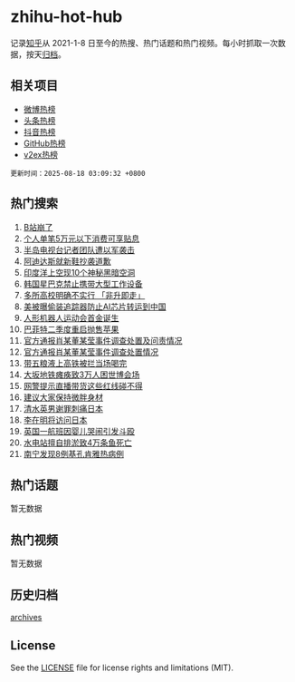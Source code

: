 # zhihu-hot-hub

记录[知乎](https://www.zhihu.com/)从 2021-1-8 日至今的热搜、热门话题和热门视频。每小时抓取一次数据，按天[归档](archives)。

## 相关项目

- [微博热榜](https://github.com/lonnyzhang423/weibo-hot-hub)
- [头条热榜](https://github.com/lonnyzhang423/toutiao-hot-hub)
- [抖音热榜](https://github.com/lonnyzhang423/douyin-hot-hub)
- [GitHub热榜](https://github.com/lonnyzhang423/github-hot-hub)
- [v2ex热榜](https://github.com/lonnyzhang423/v2ex-hot-hub)


`更新时间：2025-08-18 03:09:32 +0800`

## 热门搜索

1. [B站崩了](https://www.zhihu.com/search?q=B%E7%AB%99%E5%B4%A9%E4%BA%86)
1. [个人单笔5万元以下消费可享贴息](https://www.zhihu.com/search?q=%E4%B8%AA%E4%BA%BA%E5%8D%95%E7%AC%945%E4%B8%87%E5%85%83%E4%BB%A5%E4%B8%8B%E6%B6%88%E8%B4%B9%E5%8F%AF%E4%BA%AB%E8%B4%B4%E6%81%AF)
1. [半岛电视台记者团队遭以军袭击](https://www.zhihu.com/search?q=%E5%8D%8A%E5%B2%9B%E7%94%B5%E8%A7%86%E5%8F%B0%E8%AE%B0%E8%80%85%E5%9B%A2%E9%98%9F%E9%81%AD%E4%BB%A5%E5%86%9B%E8%A2%AD%E5%87%BB)
1. [阿迪达斯就新鞋抄袭道歉](https://www.zhihu.com/search?q=%E9%98%BF%E8%BF%AA%E8%BE%BE%E6%96%AF%E5%B0%B1%E6%96%B0%E9%9E%8B%E6%8A%84%E8%A2%AD%E9%81%93%E6%AD%89)
1. [印度洋上空现10个神秘黑暗空洞](https://www.zhihu.com/search?q=%E5%8D%B0%E5%BA%A6%E6%B4%8B%E4%B8%8A%E7%A9%BA%E7%8E%B010%E4%B8%AA%E7%A5%9E%E7%A7%98%E9%BB%91%E6%9A%97%E7%A9%BA%E6%B4%9E)
1. [韩国星巴克禁止携带大型工作设备](https://www.zhihu.com/search?q=%E9%9F%A9%E5%9B%BD%E6%98%9F%E5%B7%B4%E5%85%8B%E7%A6%81%E6%AD%A2%E6%90%BA%E5%B8%A6%E5%A4%A7%E5%9E%8B%E5%B7%A5%E4%BD%9C%E8%AE%BE%E5%A4%87)
1. [多所高校明确不实行 「非升即走」](https://www.zhihu.com/search?q=%E5%A4%9A%E6%89%80%E9%AB%98%E6%A0%A1%E6%98%8E%E7%A1%AE%E4%B8%8D%E5%AE%9E%E8%A1%8C%20%E3%80%8C%E9%9D%9E%E5%8D%87%E5%8D%B3%E8%B5%B0%E3%80%8D)
1. [美被曝偷装追踪器防止AI芯片转运到中国](https://www.zhihu.com/search?q=%E7%BE%8E%E8%A2%AB%E6%9B%9D%E5%81%B7%E8%A3%85%E8%BF%BD%E8%B8%AA%E5%99%A8%E9%98%B2%E6%AD%A2AI%E8%8A%AF%E7%89%87%E8%BD%AC%E8%BF%90%E5%88%B0%E4%B8%AD%E5%9B%BD)
1. [人形机器人运动会首金诞生](https://www.zhihu.com/search?q=%E4%BA%BA%E5%BD%A2%E6%9C%BA%E5%99%A8%E4%BA%BA%E8%BF%90%E5%8A%A8%E4%BC%9A%E9%A6%96%E9%87%91%E8%AF%9E%E7%94%9F)
1. [巴菲特二季度重启抛售苹果](https://www.zhihu.com/search?q=%E5%B7%B4%E8%8F%B2%E7%89%B9%E4%BA%8C%E5%AD%A3%E5%BA%A6%E9%87%8D%E5%90%AF%E6%8A%9B%E5%94%AE%E8%8B%B9%E6%9E%9C)
1. [官方通报肖某董某莹事件调查处置及问责情况](https://www.zhihu.com/search?q=%E5%AE%98%E6%96%B9%E9%80%9A%E6%8A%A5%E8%82%96%E6%9F%90%E8%91%A3%E6%9F%90%E8%8E%B9%E4%BA%8B%E4%BB%B6%E8%B0%83%E6%9F%A5%E5%A4%84%E7%BD%AE%E5%8F%8A%E9%97%AE%E8%B4%A3%E6%83%85%E5%86%B5)
1. [官方通报肖某董某莹事件调查处置情况](https://www.zhihu.com/search?q=%E5%AE%98%E6%96%B9%E9%80%9A%E6%8A%A5%E8%82%96%E6%9F%90%E8%91%A3%E6%9F%90%E8%8E%B9%E4%BA%8B%E4%BB%B6%E8%B0%83%E6%9F%A5%E5%A4%84%E7%BD%AE%E6%83%85%E5%86%B5)
1. [带五粮液上高铁被拦当场喝完](https://www.zhihu.com/search?q=%E5%B8%A6%E4%BA%94%E7%B2%AE%E6%B6%B2%E4%B8%8A%E9%AB%98%E9%93%81%E8%A2%AB%E6%8B%A6%E5%BD%93%E5%9C%BA%E5%96%9D%E5%AE%8C)
1. [大坂地铁瘫痪致3万人困世博会场](https://www.zhihu.com/search?q=%E5%A4%A7%E5%9D%82%E5%9C%B0%E9%93%81%E7%98%AB%E7%97%AA%E8%87%B43%E4%B8%87%E4%BA%BA%E5%9B%B0%E4%B8%96%E5%8D%9A%E4%BC%9A%E5%9C%BA)
1. [网警提示直播带货这些红线碰不得](https://www.zhihu.com/search?q=%E7%BD%91%E8%AD%A6%E6%8F%90%E7%A4%BA%E7%9B%B4%E6%92%AD%E5%B8%A6%E8%B4%A7%E8%BF%99%E4%BA%9B%E7%BA%A2%E7%BA%BF%E7%A2%B0%E4%B8%8D%E5%BE%97)
1. [建议大家保持微胖身材](https://www.zhihu.com/search?q=%E5%BB%BA%E8%AE%AE%E5%A4%A7%E5%AE%B6%E4%BF%9D%E6%8C%81%E5%BE%AE%E8%83%96%E8%BA%AB%E6%9D%90)
1. [清水英男谢罪刺痛日本](https://www.zhihu.com/search?q=%E6%B8%85%E6%B0%B4%E8%8B%B1%E7%94%B7%E8%B0%A2%E7%BD%AA%E5%88%BA%E7%97%9B%E6%97%A5%E6%9C%AC)
1. [李在明将访问日本](https://www.zhihu.com/search?q=%E6%9D%8E%E5%9C%A8%E6%98%8E%E5%B0%86%E8%AE%BF%E9%97%AE%E6%97%A5%E6%9C%AC)
1. [英国一航班因婴儿哭闹引发斗殴](https://www.zhihu.com/search?q=%E8%8B%B1%E5%9B%BD%E4%B8%80%E8%88%AA%E7%8F%AD%E5%9B%A0%E5%A9%B4%E5%84%BF%E5%93%AD%E9%97%B9%E5%BC%95%E5%8F%91%E6%96%97%E6%AE%B4)
1. [水电站擅自排淤致4万条鱼死亡](https://www.zhihu.com/search?q=%E6%B0%B4%E7%94%B5%E7%AB%99%E6%93%85%E8%87%AA%E6%8E%92%E6%B7%A4%E8%87%B44%E4%B8%87%E6%9D%A1%E9%B1%BC%E6%AD%BB%E4%BA%A1)
1. [南宁发现8例基孔肯雅热病例](https://www.zhihu.com/search?q=%E5%8D%97%E5%AE%81%E5%8F%91%E7%8E%B08%E4%BE%8B%E5%9F%BA%E5%AD%94%E8%82%AF%E9%9B%85%E7%83%AD%E7%97%85%E4%BE%8B)

## 热门话题

暂无数据

## 热门视频

暂无数据

## 历史归档

[archives](archives)

## License

See the [LICENSE](LICENSE) file for license rights and limitations (MIT).
